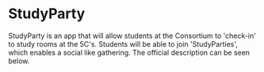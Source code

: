 # StudyParty

StudyParty is an app that will allow students at the Consortium to 'check-in' to study rooms at the 5C's. Students will be able to join 'StudyParties', which enables a social like gathering. The official description can be seen below.

